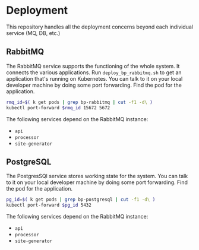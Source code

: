 # Deployment

This repository handles all the deployment concerns beyond each individual service (MQ, DB, etc.)

## RabbitMQ 

The RabbitMQ service supports the functioning of the whole system. 
It connects the various applications. Run `deploy_bp_rabbitmq.sh` to get 
an application that's running on Kubernetes. You can talk to it on your 
local developer machine by doing some port forwarding. 
Find the pod for the application.
 

```bash 
rmq_id=$( k get pods | grep bp-rabbitmq | cut -f1 -d\ )
kubectl port-forward $rmq_id 15672 5672
```

The following services depend on the RabbitMQ instance:

* `api`
* `processor` 
* `site-generator`

## PostgreSQL 

The PostgresSQl service stores working state for the system. 
You can talk to it on your local developer machine by doing some 
port forwarding. Find the pod for the application.

```bash 
pg_id=$( k get pods | grep bp-postgresql | cut -f1 -d\ )
kubectl port-forward $pg_id 5432
```

The following services depend on the RabbitMQ instance:

* `api`
* `processor` 
* `site-generator`



